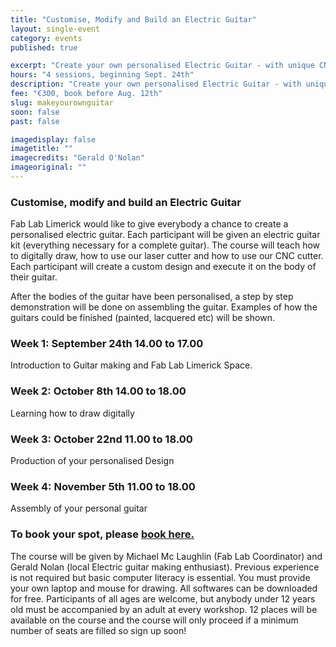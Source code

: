 ```yaml
---
title: "Customise, Modify and Build an Electric Guitar"
layout: single-event
category: events
published: true

excerpt: "Create your own personalised Electric Guitar - with unique CNC cut designs and all electronic components included"
hours: "4 sessions, beginning Sept. 24th"
description: "Create your own personalised Electric Guitar - with unique CNC cut designs and all electronic components included"
fee: "€300, book before Aug. 12th"
slug: makeyourownguitar
soon: false
past: false

imagedisplay: false
imagetitle: ""
imagecredits: "Gerald O'Nolan"
imageoriginal: ""
---
```


### Customise, modify and build an Electric Guitar


Fab Lab Limerick would like to give everybody a chance to create a personalised electric guitar. Each participant will be given an electric guitar kit (everything necessary for a complete guitar). The course will teach how to digitally draw, how to use our laser cutter and how to use our CNC cutter. Each participant will create a custom design and execute it on the body of their guitar.

After the bodies of the guitar have been personalised, a step by step demonstration will be done on assembling the guitar. Examples of how the guitars could be finished (painted, lacquered etc) will be shown.

### Week 1: September 24th 14.00 to 17.00
Introduction to Guitar making and Fab Lab Limerick Space.

### Week 2: October 8th 14.00 to 18.00
Learning how to draw digitally

### Week 3: October 22nd 11.00 to 18.00
Production of your personalised Design

### Week 4: November 5th 11.00 to 18.00
Assembly of your personal guitar

### To book your spot, please [book here.](http://fablablimerick.ticketleap.com/customise-modify-build-your-own-electric-guitar/)

The course will be given by Michael Mc Laughlin (Fab Lab Coordinator) and Gerald Nolan (local Electric guitar making enthusiast). Previous experience is not required but basic computer literacy is essential. You must provide your own laptop and mouse for drawing. All softwares can be downloaded for free. Participants of all ages are welcome, but anybody under 12 years old must be accompanied by an adult at every workshop. 12 places will be available on the course and the course will only proceed if a minimum number of seats are filled so sign up soon!
